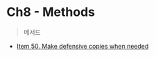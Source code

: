 # Ch8 - Methods
> 메서드

- [Item 50. Make defensive copies when needed](https://kodakyung.github.io/2019/04/10/old-post-EffectiveJava-2019-04-10-Java-Make-defensive-copies-when-needed/)